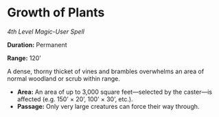 # Growth of Plants

*4th Level Magic-User Spell*

**Duration:** Permanent

**Range:** 120’

A dense, thorny thicket of vines and brambles overwhelms an area of normal woodland or scrub within range.

- **Area:** An area of up to 3,000 square feet—selected by the caster—is affected (e.g. 150’ × 20’, 100’ × 30’, etc.).
- **Passage:** Only very large creatures can force their way through.